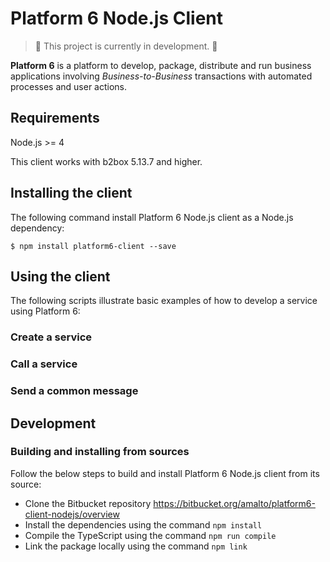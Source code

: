 # Platform 6 Node.js Client

> :construction: This project is currently in development. :construction:


__Platform 6__ is a platform to develop, package, distribute and run business applications involving _Business-to-Business_ transactions with automated processes and user actions.

## Requirements

<!-- Until its end of support in April 2018 -->
Node.js >= 4

<!-- Clarify the dependency relationship with b2box -->
This client works with b2box 5.13.7 and higher.

## Installing the client

The following command install Platform 6 Node.js client as a Node.js dependency:

```console
$ npm install platform6-client --save
```

## Using the client

The following scripts illustrate basic examples of how to develop a service using Platform 6:

### Create a service
### Call a service
### Send a common message

## Development

### Building and installing from sources

Follow the below steps to build and install Platform 6 Node.js client from its source:

- Clone the Bitbucket repository https://bitbucket.org/amalto/platform6-client-nodejs/overview
- Install the dependencies using the command `npm install`
- Compile the TypeScript using the command `npm run compile`
- Link the package locally using the command `npm link`

<!-- ## Running the tests -->

<!-- ## Release notes

You can see the release notes for each release on the [Downloads](https://bitbucket.org/amalto/platform6-client-nodejs/downloads/) page. -->

<!-- ## License -->

<!-- ## Copyright -->
